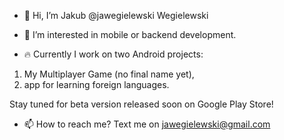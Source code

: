 - 👋 Hi, I’m Jakub @jawegielewski Wegielewski

- 👀 I’m interested in mobile or backend development.

- 🔥 Currently I work on two Android projects:
1) My Multiplayer Game (no final name yet),
2) app for learning foreign languages.

Stay tuned for beta version released soon on Google Play Store!

- 📫 How to reach me? Text me on <a href = "mailto: jawegielewski@gmail.com">jawegielewski@gmail.com</a>
